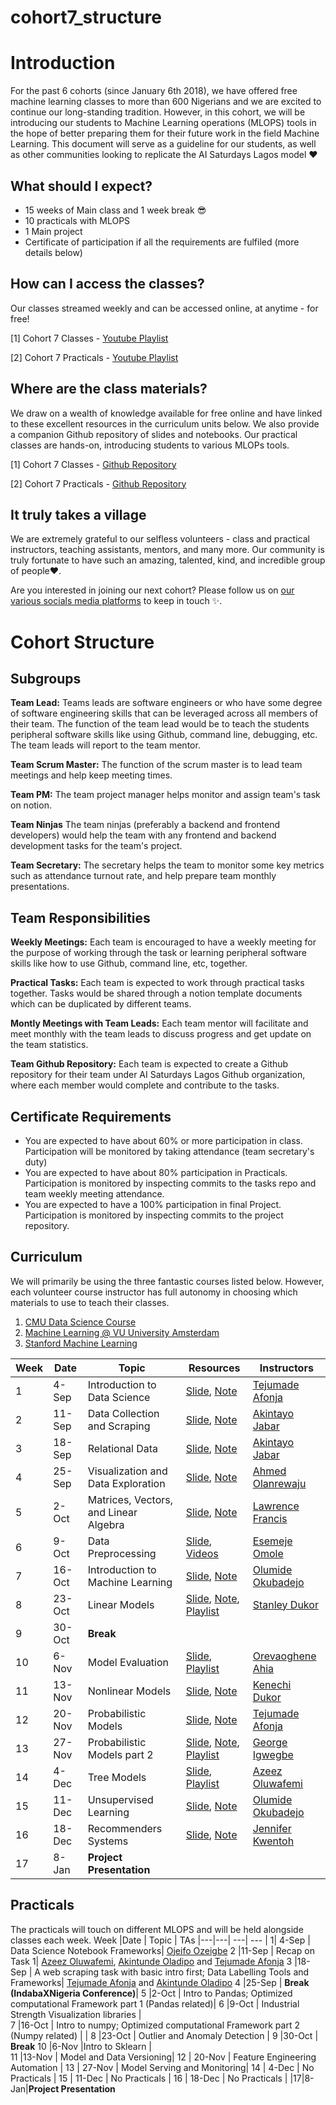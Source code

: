 # cohort7_structure

# Introduction
For the past 6 cohorts (since January 6th 2018), we have offered free machine learning classes to more than 600 Nigerians and we are excited to continue our long-standing tradition. However, in this cohort, we will be introducing our students to Machine Learning operations (MLOPS) tools in the hope of better preparing them for their future work in the field Machine Learning. This document will serve as a guideline for our students, as well as other communities looking to replicate the AI Saturdays Lagos model ❤️

## What should I expect?
- 15 weeks of Main class and 1 week break 😎
- 10 practicals with MLOPS
- 1 Main project
- Certificate of participation if all the requirements are fulfiled (more details below)

## How can I access the classes?
Our classes streamed weekly and can be accessed online, at anytime - for free!

[1] Cohort 7 Classes - [Youtube Playlist](https://youtube.com/playlist?list=PLD0HH4Qq3rcdvhgqY1FR17HTqOPn4c8YC)

[2] Cohort 7 Practicals - [Youtube Playlist](https://youtube.com/playlist?list=PLD0HH4Qq3rcd8FqxQZf7NYFIiW2mAJCXH)


## Where are the class materials?
We draw on a wealth of knowledge available for free online and have linked to these excellent resources in the curriculum units below. We also provide a companion Github repository of slides and notebooks. Our practical classes are hands-on, introducing students to various MLOPs tools.

[1] Cohort 7 Classes - [Github Repository](https://github.com/AISaturdaysLagos/cohort7_classes/)

[2] Cohort 7 Practicals - [Github Repository](https://github.com/AISaturdaysLagos/cohort7_practicals)


## It truly takes a village 
We are extremely grateful to our selfless volunteers - class and practical instructors, teaching assistants, mentors, and many more. Our community is truly fortunate to have such an amazing, talented, kind, and incredible group of people❤️. 

Are you interested in joining our next cohort? Please follow us on [our various socials media platforms](https://ai6lagos.notion.site/Social-Media-Pages-274e4ffbae40403da744403377e6c402) to keep in touch ✨.

# Cohort Structure
## Subgroups
**Team Lead:** Teams leads are software engineers or who have some degree of software engineering skills that can be leveraged across all members of their team. The function of the team lead would be to teach the students peripheral software skills like using Github, command line, debugging, etc. The team leads will report to the team mentor.

**Team Scrum Master:** The function of the scrum master is to lead team meetings and help keep meeting times.

**Team PM:** The team project manager helps monitor and assign team's task on notion.

**Team Ninjas** The team ninjas (preferably a backend and frontend developers) would help the team with any frontend and backend development tasks for the team's project.

**Team Secretary:** The secretary helps the team to monitor some key metrics such as attendance turnout rate, and help prepare team monthly presentations.


## Team Responsibilities
**Weekly Meetings:** Each team is encouraged to have a weekly meeting for the purpose of working through the task or learning peripheral software skills like how to use Github, command line, etc, together. 

**Practical Tasks:** Each team is expected to work through practical tasks together. Tasks would be shared through a notion template documents which can be duplicated by different teams.

**Montly Meetings with Team Leads:** Each team mentor will facilitate and meet monthly with the team leads to discuss progress and get update on the team statistics. 

**Team Github Repository:** Each team is expected to create a Github repository for their team under AI Saturdays Lagos Github organization, where each member would complete and contribute to the tasks.

## Certificate Requirements
- You are expected to have about 60% or more participation in class.  Participation will be monitored by taking attendance (team secretary's duty)
- You are expected to have about 80% participation in Practicals. Participation is monitored by inspecting commits to the tasks repo and team weekly meeting attendance. 
- You are expected to have a 100% participation in final Project. Participation is monitored by inspecting commits to the project repository.

## Curriculum
We will primarily be using the three fantastic courses listed below. However, each volunteer course instructor has full autonomy in choosing which materials to use to teach their classes.

1. [CMU Data Science Course](http://www.datasciencecourse.org/lectures/) 
2. [Machine Learning @ VU University Amsterdam](https://mlvu.github.io/)
3. [Stanford Machine Learning](http://cs229.stanford.edu/syllabus-spring2021.html)

Week |Date |  Topic | Resources | Instructors
|---|---| ---| --- | --|
1| 4-Sep |  Introduction to Data Science | [Slide](http://www.datasciencecourse.org/slides/intro.pdf), [Note](http://www.datasciencecourse.org/notes/intro/) | [Tejumade Afonja](https://www.linkedin.com/in/tejumadeafonja/) 
2 |11-Sep | Data Collection and Scraping | [Slide](http://www.datasciencecourse.org/slides/data_collection.pdf), [Note](http://www.datasciencecourse.org/notes/data_collection/) | [Akintayo Jabar](https://www.linkedin.com/in/tayo-jabar/)
3 |18-Sep | Relational Data | [Slide](http://www.datasciencecourse.org/slides/relational_data.pdf), [Note](http://www.datasciencecourse.org/notes/relational_data/) | [Akintayo Jabar](https://www.linkedin.com/in/tayo-jabar/)
4 |25-Sep | Visualization and Data Exploration | [Slide](http://www.datasciencecourse.org/slides/visualization.pdf), [Note](http://www.datasciencecourse.org/notes/visualization/) |  [Ahmed Olanrewaju](https://www.linkedin.com/in/ahmed-olanrewaju-093b7b4a/)
5 |2-Oct | Matrices, Vectors, and Linear Algebra | [Slide](http://www.datasciencecourse.org/slides/matrices.pdf), [Note](http://www.datasciencecourse.org/notes/matrices/) | [Lawrence Francis](https://www.linkedin.com/in/ldfrancis/)
6 |9-Oct | Data Preprocessing | [Slide](https://mlvu.github.io/lectures/22.Methodology2.annotated.pdf), [Videos](https://www.youtube.com/playlist?list=PLCof9EqayQgsJDHLYb0dxn5xr2-pjmV08) | [Esemeje Omole](https://www.linkedin.com/in/esemejeomole/)
7 |16-Oct | Introduction to Machine Learning | [Slide](http://www.datasciencecourse.org/slides/ml_intro.pdf), [Note](http://www.datasciencecourse.org/notes/ml_intro/) | [Olumide Okubadejo](https://www.linkedin.com/in/olumide-okubadejo/)
8 |23-Oct | Linear Models | [Slide](http://www.datasciencecourse.org/slides/linear_classification.pdf), [Note](http://www.datasciencecourse.org/notes/linear_classification/), [Playlist](https://www.youtube.com/playlist?list=PLCof9EqayQguePOyoKenR5LWOlCWCkCsM)| [Stanley Dukor](https://www.linkedin.com/in/stanleydukor/)
9 |30-Oct | **Break** 
10 |6-Nov | Model Evaluation | [Slide](https://mlvu.github.io/lectures/21.Methodology1.annotated.pdf), [Playlist](https://www.youtube.com/playlist?list=PLCof9EqayQgt6iSJnt8ABPhMNiU2hmZiK) | [Orevaoghene Ahia](https://www.linkedin.com/in/orevaoghene-ahia/)
11 | 13-Nov | Nonlinear Models | [Slide](http://www.datasciencecourse.org/slides/nonlinear_modeling.pdf), [Note](http://www.datasciencecourse.org/notes/nonlinear_modeling/) | [Kenechi Dukor](https://www.linkedin.com/in/kenechi-dukor-a30462b6/)
12 | 20-Nov | Probabilistic Models | [Slide](http://www.datasciencecourse.org/slides/probability.pdf), [Note](http://www.datasciencecourse.org/notes/probability/) | [Tejumade Afonja](https://www.linkedin.com/in/tejumadeafonja/) 
13 | 27-Nov | Probabilistic Models part 2 | [Slide](http://www.datasciencecourse.org/slides/mle.pdf), [Note](http://www.datasciencecourse.org/notes/mle/), [Playlist](https://www.youtube.com/playlist?list=PLCof9EqayQgs6gGKPUDURn6aoV6gCIUPa) | [George Igwegbe](https://www.linkedin.com/in/george-igwegbe/)
14 | 4-Dec | Tree Models | [Slide](http://www.datasciencecourse.org/slides/decision_trees.pdf), [Playlist](https://www.youtube.com/playlist?list=PLCof9EqayQgv5bPKEn7F1AEMyojCgTibW) | [Azeez Oluwafemi](https://www.linkedin.com/in/azeez-oluwafemi/)
15 | 11-Dec | Unsupervised Learning  | [Slide](http://www.datasciencecourse.org/slides/unsupervised.pdf), [Note](http://www.datasciencecourse.org/notes/unsupervised/) | [Olumide Okubadejo](https://www.linkedin.com/in/olumide-okubadejo/)
16 | 18-Dec | Recommenders Systems | [Slide](http://www.datasciencecourse.org/slides/recommender.pdf), [Note](http://www.datasciencecourse.org/notes/recommender/) | [Jennifer Kwentoh](https://www.linkedin.com/in/jennifer-c-kwentoh/)
|17|8-Jan|**Project Presentation**



## Practicals
The practicals will touch on different MLOPS and will be held alongside classes each week.
Week |Date |  Topic | TAs
|---|---| ---| --- |
1| 4-Sep |  Data Science Notebook Frameworks| [Ojeifo Ozeigbe](https://www.linkedin.com/in/ojeifo-oziegbe-516560146/?originalSubdomain=ng)
2 |11-Sep | Recap on Task 1|  [Azeez Oluwafemi](https://www.linkedin.com/in/azeez-oluwafemi/), [Akintunde Oladipo](https://www.linkedin.com/in/olasakins/) and [Tejumade Afonja](https://www.linkedin.com/in/tejumadeafonja/) 
3 |18-Sep | A web scraping task with basic intro first;  Data Labelling Tools and Frameworks|   [Tejumade Afonja](https://www.linkedin.com/in/tejumadeafonja/) and [Akintunde Oladipo](https://www.linkedin.com/in/olasakins/)
4 |25-Sep | **Break (IndabaXNigeria Conference)**| 
5 |2-Oct | Intro to Pandas; Optimized computational Framework part 1 (Pandas related)| 
6 |9-Oct | Industrial Strength Visualization libraries |  
7 |16-Oct | Intro to numpy; Optimized computational Framework part 2 (Numpy related) | | 
8 |23-Oct | Outlier and Anomaly Detection | 
9 |30-Oct | **Break** 
10 |6-Nov |Intro to Sklearn |  
11 |13-Nov | Model and Data Versioning|
12 | 20-Nov | Feature Engineering Automation | 
13 | 27-Nov | Model Serving and Monitoring| 
14 | 4-Dec | No Practicals  | 
15 | 11-Dec | No Practicals  | 
16 | 18-Dec | No Practicals | 
|17|8-Jan|**Project Presentation**





